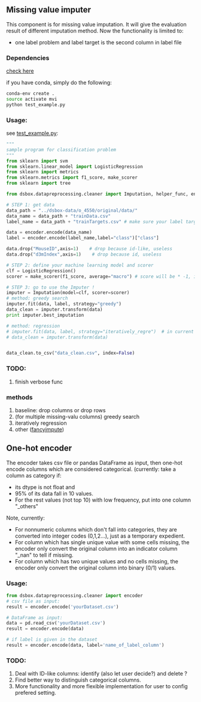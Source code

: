 ## Missing value imputer
This component is for missing value imputation. It will give the evaluation result of different imputation method. Now the functionality is limited to:

* one label problem and label target is the second column in label file

### Dependencies
[check here](environment.yml)

if you have conda, simply do the following:

```sh
conda-env create .
source activate mvi
python test_example.py
```

### Usage:
see [test_example.py](test_example.py):

```python
"""
sample program for classification problem
"""
from sklearn import svm
from sklearn.linear_model import LogisticRegression
from sklearn import metrics
from sklearn.metrics import f1_score, make_scorer
from sklearn import tree

from dsbox.datapreprocessing.cleaner import Imputation, helper_func, encoder

# STEP 1: get data
data_path = "../dsbox-data/o_4550/original/data/"
data_name = data_path + "trainData.csv"
label_name = data_path + "trainTargets.csv" # make sure your label target is in the second column of this file

data = encoder.encode(data_name)
label = encoder.encode(label_name,label="class")["class"]

data.drop("MouseID",axis=1)    # drop because id-like, useless
data.drop("d3mIndex",axis=1)    # drop because id, useless

# STEP 2: define your machine learning model and scorer
clf = LogisticRegression()
scorer = make_scorer(f1_score, average="macro") # score will be * -1, if greater_is_better is set to False

# STEP 3: go to use the Imputer !
imputer = Imputation(model=clf, scorer=scorer)
# method: greedy search
imputer.fit(data, label, strategy="greedy")
data_clean = imputer.transform(data)
print imputer.best_imputation

# method: regression
# imputer.fit(data, label, strategy="iteratively_regre")  # in current version, not really learned from this step. only evaluation
# data_clean = imputer.transform(data)


data_clean.to_csv("data_clean.csv", index=False)
```


### TODO:
1. finish verbose func

### methods
1. baseline: drop columns or drop rows
2. (for multiple missing-valu columns) greedy search
3. iteratively regression
4. other ([fancyimpute](https://github.com/hammerlab/fancyimpute))

## One-hot encoder
The encoder takes csv file or pandas DataFrame as input, then one-hot encode columns which are considered categorical. (currently:
take a column as category if:
* its dtype is not float and
* 95% of its data fall in 10 values.
* For the rest values (not top 10) with low frequency, put into one column "_others"

Note, currently: 
* For nonnumeric columns which don't fall into categories, they are converted into integer codes (0,1,2...), just as a temporary expedient.
* For column which has single unique value with some cells missing, the encoder only
  convert the original column into an indicator column "_nan" to tell if missing.
* For column which has two unique values and no cells missing, the encoder only convert
  the original column into binary (0/1) values.

### Usage:
```python
from dsbox.datapreprocessing.cleaner import encoder
# csv file as input: 
result = encoder.encode('yourDataset.csv')

# DataFrame as input:
data = pd.read_csv('yourDataset.csv')
result = encoder.encode(data)

# if label is given in the dataset
result = encoder.encode(data, label='name_of_label_column')

```

### TODO:
1. Deal with ID-like columns: identify (also let user decide?) and delete ? 
2. Find better way to distinguish categorical columns.
3. More functionality and more flexible implementation for user to config prefered setting.
